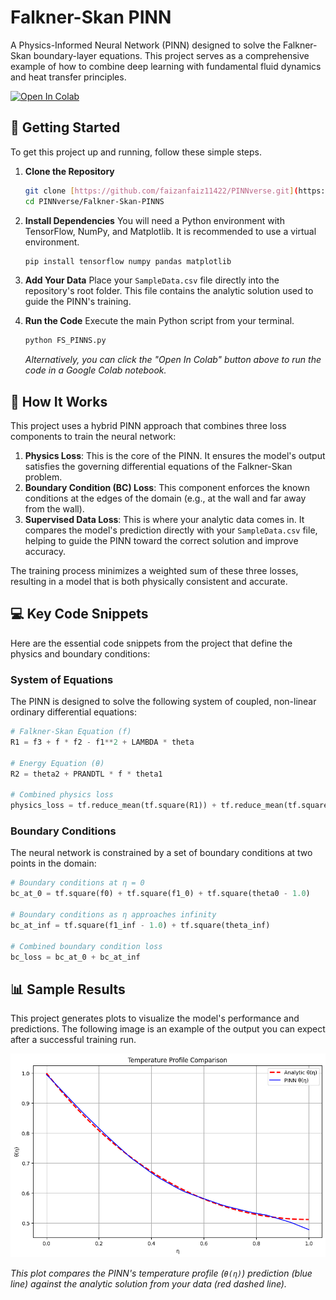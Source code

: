 # Falkner-Skan PINN

A Physics-Informed Neural Network (PINN) designed to solve the Falkner-Skan boundary-layer equations. This project serves as a comprehensive example of how to combine deep learning with fundamental fluid dynamics and heat transfer principles.

[![Open In Colab](https://colab.research.google.com/assets/colab-badge.svg)](https://colab.research.google.com/drive/1kDYqmtj8o0sYbS_xzuM3eNzSXGVqAgN3?usp=sharing)

## 🚀 Getting Started

To get this project up and running, follow these simple steps.

1.  **Clone the Repository**
    ```bash
    git clone [https://github.com/faizanfaiz11422/PINNverse.git](https://github.com/faizanfaiz11422/PINNverse.git)
    cd PINNverse/Falkner-Skan-PINNS
    ```

2.  **Install Dependencies**
    You will need a Python environment with TensorFlow, NumPy, and Matplotlib. It is recommended to use a virtual environment.
    ```bash
    pip install tensorflow numpy pandas matplotlib
    ```

3.  **Add Your Data**
    Place your `SampleData.csv` file directly into the repository's root folder. This file contains the analytic solution used to guide the PINN's training.

4.  **Run the Code**
    Execute the main Python script from your terminal.
    ```bash
    python FS_PINNS.py
    ```
    *Alternatively, you can click the "Open In Colab" button above to run the code in a Google Colab notebook.*

## 🧠 How It Works

This project uses a hybrid PINN approach that combines three loss components to train the neural network:

1.  **Physics Loss**: This is the core of the PINN. It ensures the model's output satisfies the governing differential equations of the Falkner-Skan problem.
2.  **Boundary Condition (BC) Loss**: This component enforces the known conditions at the edges of the domain (e.g., at the wall and far away from the wall).
3.  **Supervised Data Loss**: This is where your analytic data comes in. It compares the model's prediction directly with your `SampleData.csv` file, helping to guide the PINN toward the correct solution and improve accuracy.

The training process minimizes a weighted sum of these three losses, resulting in a model that is both physically consistent and accurate.

## 💻 Key Code Snippets

Here are the essential code snippets from the project that define the physics and boundary conditions:

### System of Equations

The PINN is designed to solve the following system of coupled, non-linear ordinary differential equations:

```python
# Falkner-Skan Equation (f)
R1 = f3 + f * f2 - f1**2 + LAMBDA * theta

# Energy Equation (θ)
R2 = theta2 + PRANDTL * f * theta1

# Combined physics loss
physics_loss = tf.reduce_mean(tf.square(R1)) + tf.reduce_mean(tf.square(R2))
```

### Boundary Conditions

The neural network is constrained by a set of boundary conditions at two points in the domain:

```python
# Boundary conditions at η = 0
bc_at_0 = tf.square(f0) + tf.square(f1_0) + tf.square(theta0 - 1.0)

# Boundary conditions as η approaches infinity
bc_at_inf = tf.square(f1_inf - 1.0) + tf.square(theta_inf)

# Combined boundary condition loss
bc_loss = bc_at_0 + bc_at_inf
```

## 📊 Sample Results

This project generates plots to visualize the model's performance and predictions. The following image is an example of the output you can expect after a successful training run.

![Temperature Profile Comparison](https://github.com/faizanfaiz11422/PINNverse/blob/53f86d9e16b588476dd1ee29552adbd837f273ee/Falkner-Skan-PINNS/Result.png)

*This plot compares the PINN's temperature profile (`θ(η)`) prediction (blue line) against the analytic solution from your data (red dashed line).*
